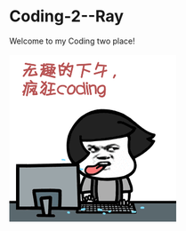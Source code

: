 # Coding-2--Ray
Welcome to my Coding two place! <br> <br>
![](https://github.com/RayWangRui/Coding-2--Ray/blob/main/pic1.gif)
